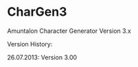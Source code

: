 CharGen3
========

Amuntalon Character Generator Version 3.x

Version History: 

26.07.2013: Version 3.00
